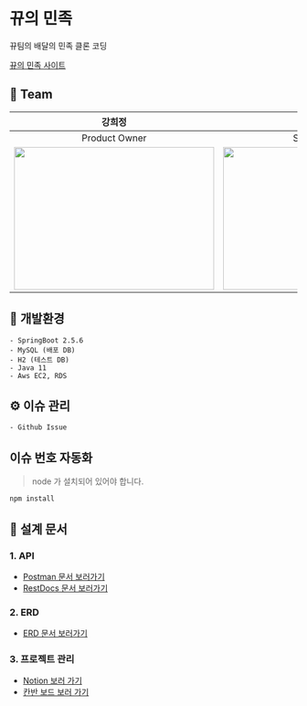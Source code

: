 # 뀨의 민족 
뀨팀의 배달의 민족 클론 코딩


[뀨의 민족 사이트](http://3.36.99.19:8080/)

## :monocle_face: Team
|강희정|김은서|권태형|멘토|
|:---:|:---:|:---:|:---:|
|Product Owner|Scrum Master|Developer|Jansolikkun|
|<img src="https://user-images.githubusercontent.com/70589857/140476091-8bd10656-630d-4221-b6c0-fff3393be16e.png" width="350" height="250" />|<img src="https://user-images.githubusercontent.com/68772751/139533586-1edc542b-ab38-4b0e-ad30-8947aff3d70b.png" width="350" height="250" />|<img src="https://user-images.githubusercontent.com/68772751/139533586-1edc542b-ab38-4b0e-ad30-8947aff3d70b.png" width="350" height="250" />|<img src="https://user-images.githubusercontent.com/70589857/140477361-8b3a07d5-b53a-4a11-8474-def8b0b9714e.png" width="400" height="250" />


##  :hammer: 개발환경
```
- SpringBoot 2.5.6
- MySQL (배포 DB)
- H2 (테스트 DB)
- Java 11
- Aws EC2, RDS
```

##  ⚙ 이슈 관리
```
- Github Issue
```
## **이슈 번호 자동화**

> node 가 설치되어 있어야 합니다.
> 
```
npm install
```

## 📝 설계 문서

### 1. API
- [Postman 문서 보러가기](https://documenter.getpostman.com/view/14790864/UVByJW6Q)
- [RestDocs 문서 보러가기](http://3.36.99.19:8080/docs)

### 2. ERD
- [ERD 문서 보러가기](https://www.notion.so/backend-devcourse/ERD-5cfdde92e2704700a5c3111c5f886397)

### 3. 프로젝트 관리
- [Notion 보러 가기](https://www.notion.so/backend-devcourse/437d09a9481a4d2b84c4d7b3022ac024)
- [칸반 보드 보러 가기](https://github.com/prgrms-be-devcourse/BEDV1_Kyu/projects/2)
